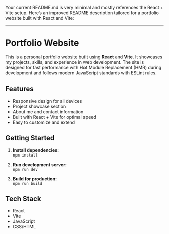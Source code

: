 Your current README.md is very minimal and mostly references the React + Vite setup. Here’s an improved README description tailored for a portfolio website built with React and Vite:

---

# Portfolio Website

This is a personal portfolio website built using **React** and **Vite**. It showcases my projects, skills, and experience in web development. The site is designed for fast performance with Hot Module Replacement (HMR) during development and follows modern JavaScript standards with ESLint rules.

## Features

- Responsive design for all devices
- Project showcase section
- About me and contact information
- Built with React + Vite for optimal speed
- Easy to customize and extend

## Getting Started

1. **Install dependencies:**  
   `npm install`

2. **Run development server:**  
   `npm run dev`

3. **Build for production:**  
   `npm run build`

## Tech Stack

- React
- Vite
- JavaScript
- CSS/HTML

